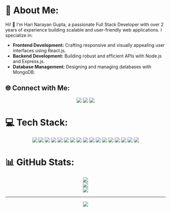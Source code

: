 # 💫 About Me:
Hi! 👋 I'm Hari Narayan Gupta, a passionate Full Stack Developer with over 2 years of experience building scalable and user-friendly web applications. I specialize in:  
- **Frontend Development:** Crafting responsive and visually appealing user interfaces using React.js.  
- **Backend Development:** Building robust and efficient APIs with Node.js and Express.js.  
- **Database Management:** Designing and managing databases with MongoDB.  

## 🌐 Connect with Me:
<p align="center">
  <a href="https://facebook.com/abhishek.gupta.hari"><img src="https://img.shields.io/badge/Facebook-%231877F2.svg?style=for-the-badge&logo=Facebook&logoColor=white"/></a>
  <a href="https://instagram.com/_abhishekgupta30"><img src="https://img.shields.io/badge/Instagram-%23E4405F.svg?style=for-the-badge&logo=Instagram&logoColor=white"/></a>
  <a href="https://linkedin.com/in/hari-narayan-gupta-1b174a1b0"><img src="https://img.shields.io/badge/LinkedIn-%230077B5.svg?style=for-the-badge&logo=linkedin&logoColor=white"/></a>
</p>

# 💻 Tech Stack:
<p align="center">
  <img src="https://img.shields.io/badge/react-%2320232a.svg?style=for-the-badge&logo=react&logoColor=%2361DAFB"/>
  <img src="https://img.shields.io/badge/node.js-6DA55F?style=for-the-badge&logo=node.js&logoColor=white"/>
  <img src="https://img.shields.io/badge/express.js-%23404d59.svg?style=for-the-badge&logo=express&logoColor=white"/>
  <img src="https://img.shields.io/badge/mongodb-%234ea94b.svg?style=for-the-badge&logo=mongodb&logoColor=white"/>
  <img src="https://img.shields.io/badge/mysql-4479A1.svg?style=for-the-badge&logo=mysql&logoColor=white"/>
  <img src="https://img.shields.io/badge/docker-%230db7ed.svg?style=for-the-badge&logo=docker&logoColor=white"/>
  <img src="https://img.shields.io/badge/docker--compose-%232496ED.svg?style=for-the-badge&logo=docker&logoColor=white"/>
  <img src="https://img.shields.io/badge/nginx-%23009639.svg?style=for-the-badge&logo=nginx&logoColor=white"/>
  <img src="https://img.shields.io/badge/jenkins-%23D24939.svg?style=for-the-badge&logo=jenkins&logoColor=white"/>
  <img src="https://img.shields.io/badge/linux-%23FCC624.svg?style=for-the-badge&logo=linux&logoColor=black"/>
  <img src="https://img.shields.io/badge/github-%23121011.svg?style=for-the-badge&logo=github&logoColor=white"/>
  <img src="https://img.shields.io/badge/netlify-%23000000.svg?style=for-the-badge&logo=netlify&logoColor=#00C7B7"/>
  <img src="https://img.shields.io/badge/render-%46E3B7.svg?style=for-the-badge&logo=render&logoColor=white"/>
  <img src="https://img.shields.io/badge/css3-%231572B6.svg?style=for-the-badge&logo=css3&logoColor=white"/>
  <img src="https://img.shields.io/badge/javascript-%23323330.svg?style=for-the-badge&logo=javascript&logoColor=%23F7DF1E"/>
  <img src="https://img.shields.io/badge/html5-%23E34F26.svg?style=for-the-badge&logo=html5&logoColor=white"/>
  <img src="https://img.shields.io/badge/bootstrap-%238511FA.svg?style=for-the-badge&logo=bootstrap&logoColor=white"/>
</p>

# 📊 GitHub Stats:
<p align="center">
  <img src="https://github-readme-stats.vercel.app/api?username=Hari-Narayan-Gupta&theme=dark&hide_border=false&include_all_commits=true&count_private=true"/><br>
  <img src="https://github-readme-streak-stats.herokuapp.com/?user=Hari-Narayan-Gupta&theme=dark&hide_border=false"/><br>
  <img src="https://github-readme-stats.vercel.app/api/top-langs/?username=Hari-Narayan-Gupta&theme=dark&hide_border=false&include_all_commits=true&count_private=true&layout=compact"/>
</p>


---
<p align="center">
  <a href="https://visitcount.itsvg.in"><img src="https://visitcount.itsvg.in/api?id=Hari-Narayan-Gupta&icon=0&color=0"/></a>
</p>

<!-- Proudly created with GPRM ( https://gprm.itsvg.in ) -->
